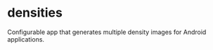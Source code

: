 densities
=========

Configurable app that generates multiple density images for Android applications.
